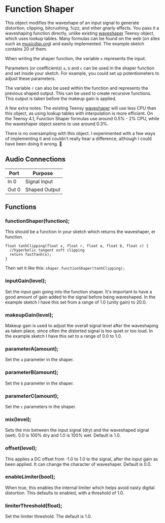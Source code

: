 # Function Shaper

This object modifies the waveshape of an input signal to generate distortion, clipping, bitcrushing, fuzz, and other gnarly effects. You pass it a waveshaping function directly, unlike existing [waveshaper](https://www.pjrc.com/teensy/gui/?info=AudioEffectWaveshaper) Teensy object, which uses lookup tables. Many formulas can be found on the web (on sites such as [musicdsp.org](https://www.musicdsp.org/)) and easily implemented. The example sketch contains 20 of them. 

When writing the shaper function, the variable ``x`` represents the input. 

Parameters (or coefficients) ``a``, ``b`` and ``c`` can be used in the shaper function and set inside your sketch. For example, you could set up potentiometers to adjust these parameters. 

The variable ``r`` can also be used within the function and represents the previous shaped output. This can be used to create recursive functions. This output is taken before the makeup gain is applied.

A few extra notes: The existing Teensy [waveshaper](https://www.pjrc.com/teensy/gui/?info=AudioEffectWaveshaper) will use less CPU than this object, as using lookup tables with interpolation is more efficient. On the Teensy 4.1, Function Shaper formulas use around 0.5% - 2% CPU, while the waveshaper object seems to use around 0.3%. 

There is no oversampling with this object. I experimented with a few ways of implementing it and couldn't really hear a difference, although I could have been doing it wrong. :shrug:

## Audio Connections

| Port  | Purpose |
| ----- | ------- |
| In 0  | Signal Input |
| Out 0  | Shaped Output  |


## Functions
### **functionShaper**(function);
This should be a function in your sketch which returns the waveshaper, er function.

```
float tanhClipping(float x, float r, float a, float b, float c) {
  //hyperbolic tangent soft clipping
  return fastTanh(x);
} 
```

Then set it like this: 
``shaper.functionShaper(tanhClipping);``

### **inputGain**(level);
Set the input gain going into the function shaper. It's important to have a good amount of gain added to the signal before being waveshaped. In the example sketch I have this set from a range of 1.0 (unity gain) to 20.0. 

### **makeupGain**(level);
Makeup gain is used to adjust the overall signal level after the waveshaping as taken place, since often the distorted signal is too quiet or too loud. In the example sketch I have this set to a range of 0.0 to 1.0.

### **parameterA**(amount);
Set the ``a`` parameter in the shaper.

### **parameterB**(amount);
Set the ``b`` parameter in the shaper.

### **parameterC**(amount);
Set the ``c`` parameters in the shaper.

### **mix**(level);
Sets the mix between the input signal (dry) and the waveshaped signal (wet). 0.0 is 100% dry and 1.0 is 100% wet. Default is 1.0. 

### **offset**(level);
This applies a DC offset from -1.0 to 1.0 to the signal, after the input gain as been applied. It can change the character of waveshaper. Default is 0.0.

### **enableLimiter**(bool);
When true, this enables the internal limiter which helps avoid nasty digital distortion. This defaults to enabled, with a threshold of 1.0. 

### **limiterThreshold**(float);
Set the limiter threshold. The default is 1.0.




